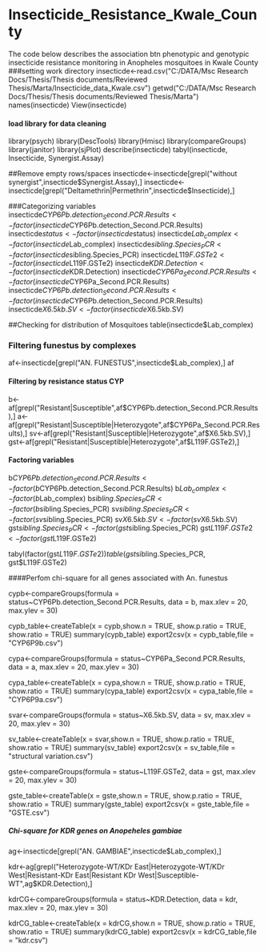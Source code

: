 # Insecticide_Resistance_Kwale_County
The code below describes the association btn phenotypic and genotypic insecticide resistance monitoring in Anopheles mosquitoes in Kwale County
###setting work directory
insecticde<-read.csv("C:/DATA/Msc Research Docs/Thesis/Thesis documents/Reviewed Thesis/Marta/Insecticide_data_Kwale.csv")
getwd("C:/DATA/Msc Research Docs/Thesis/Thesis documents/Reviewed Thesis/Marta")
names(insecticde)
View(insecticde)
#### load library for data cleaning
library(psych)
library(DescTools)
library(Hmisc)
library(compareGroups)
library(janitor)
library(sjPlot)
describe(insecticde)
tabyl(insecticde, Insecticide, Synergist.Assay)

##Remove empty rows/spaces
insecticde<-insecticde[grepl("without synergist",insecticde$Synergist.Assay),]
insecticde<-insecticde[grepl("Deltamethrin|Permethrin",insecticde$Insecticide),]

###Categorizing variables
insecticde$CYP6Pb.detection_Second.PCR.Results<-factor(insecticde$CYP6Pb.detection_Second.PCR.Results)
insecticde$status<-factor(insecticde$status)
insecticde$Lab_complex<-factor(insecticde$Lab_complex)
insecticde$sibling.Species_PCR<-factor(insecticde$sibling.Species_PCR)
insecticde$L119F.GSTe2<-factor(insecticde$L119F.GSTe2)
insecticde$KDR.Detection<-factor(insecticde$KDR.Detection)
insecticde$CYP6Pa_Second.PCR.Results<-factor(insecticde$CYP6Pa_Second.PCR.Results)
insecticde$CYP6Pb.detection_Second.PCR.Results<-factor(insecticde$CYP6Pb.detection_Second.PCR.Results)
insecticde$X6.5kb.SV<-factor(insecticde$X6.5kb.SV)

##Checking for distribution of Mosquitoes
table(insecticde$Lab_complex)

### Filtering funestus by complexes
af<-insecticde[grepl("AN. FUNESTUS",insecticde$Lab_complex),]
af
#### Filtering by resistance status CYP
b<-af[grepl("Resistant|Susceptible",af$CYP6Pb.detection_Second.PCR.Results),]
a<-af[grepl("Resistant|Susceptible|Heterozygote",af$CYP6Pa_Second.PCR.Results),]
sv<-af[grepl("Resistant|Susceptible|Heterozygote",af$X6.5kb.SV),]
gst<-af[grepl("Resistant|Susceptible|Heterozygote",af$L119F.GSTe2),]

#### Factoring variables 
b$CYP6Pb.detection_Second.PCR.Results<-factor(b$CYP6Pb.detection_Second.PCR.Results)
b$Lab_complex<-factor(b$Lab_complex)
b$sibling.Species_PCR<-factor(b$sibling.Species_PCR)
sv$sibling.Species_PCR<-factor(sv$sibling.Species_PCR)
sv$X6.5kb.SV<-factor(sv$X6.5kb.SV)
gst$sibling.Species_PCR<-factor(gst$sibling.Species_PCR)
gst$L119F.GSTe2<-factor(gst$L119F.GSTe2)

tabyl(factor(gst$L119F.GSTe2))
table(gst$sibling.Species_PCR, gst$L119F.GSTe2)

####Perfom chi-square for all genes associated with An. funestus

cypb<-compareGroups(formula = status~CYP6Pb.detection_Second.PCR.Results,
                    data = b,
                    max.xlev = 20,
                    max.ylev = 30)

cypb_table<-createTable(x = cypb,show.n = TRUE,
                        show.p.ratio = TRUE, show.ratio = TRUE)
summary(cypb_table)
export2csv(x = cypb_table,file = "CYP6P9b.csv")

cypa<-compareGroups(formula = status~CYP6Pa_Second.PCR.Results,
                    data = a,
                    max.xlev = 20,
                    max.ylev = 30)

cypa_table<-createTable(x = cypa,show.n = TRUE,
                        show.p.ratio = TRUE, show.ratio = TRUE)
summary(cypa_table)
export2csv(x = cypa_table,file = "CYP6P9a.csv")


svar<-compareGroups(formula = status~X6.5kb.SV,
                    data = sv,
                    max.xlev = 20,
                    max.ylev = 30)

sv_table<-createTable(x = svar,show.n = TRUE,
                      show.p.ratio = TRUE, show.ratio = TRUE)
summary(sv_table)
export2csv(x = sv_table,file = "structural variation.csv")

gste<-compareGroups(formula = status~L119F.GSTe2,
                    data = gst,
                    max.xlev = 20,
                    max.ylev = 30)

gste_table<-createTable(x = gste,show.n = TRUE,
                        show.p.ratio = TRUE, show.ratio = TRUE)
summary(gste_table)
export2csv(x = gste_table,file = "GSTE.csv")


##### Chi-square for KDR genes on Anopeheles gambiae 
ag<-insecticde[grepl("AN. GAMBIAE",insecticde$Lab_complex),]

kdr<-ag[grepl("Heterozygote-WT/KDr East|Heterozygote-WT/KDr West|Resistant-KDr East|Resistant KDr West|Susceptible-WT",ag$KDR.Detection),]

kdrCG<-compareGroups(formula = status~KDR.Detection,
                     data = kdr,
                     max.xlev = 20,
                     max.ylev = 30)

kdrCG_table<-createTable(x = kdrCG,show.n = TRUE,
                         show.p.ratio = TRUE, show.ratio = TRUE)
summary(kdrCG_table)
export2csv(x = kdrCG_table,file = "kdr.csv")

